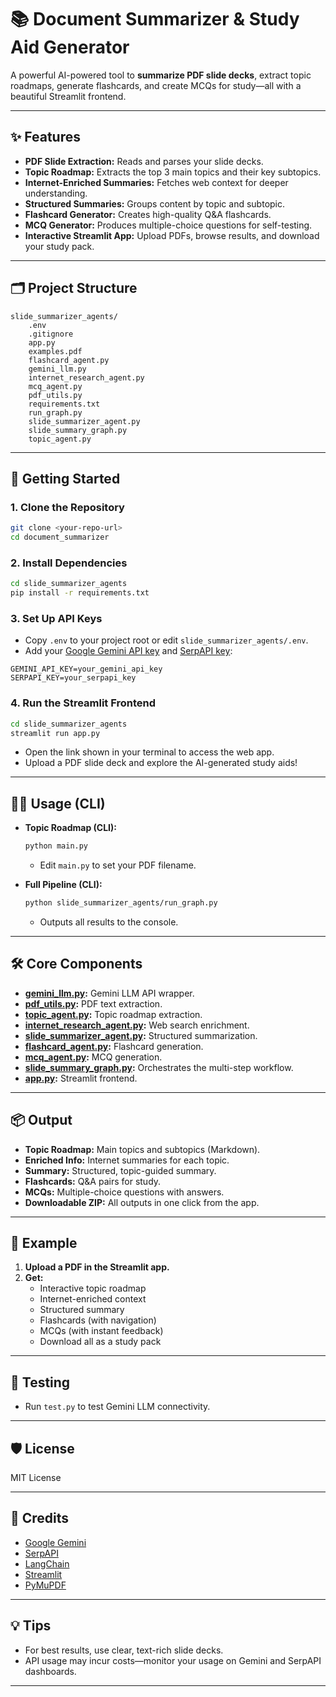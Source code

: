 # 📚 Document Summarizer & Study Aid Generator

A powerful AI-powered tool to **summarize PDF slide decks**, extract topic roadmaps, generate flashcards, and create MCQs for study—all with a beautiful Streamlit frontend.

---

## ✨ Features

- **PDF Slide Extraction:** Reads and parses your slide decks.
- **Topic Roadmap:** Extracts the top 3 main topics and their key subtopics.
- **Internet-Enriched Summaries:** Fetches web context for deeper understanding.
- **Structured Summaries:** Groups content by topic and subtopic.
- **Flashcard Generator:** Creates high-quality Q&A flashcards.
- **MCQ Generator:** Produces multiple-choice questions for self-testing.
- **Interactive Streamlit App:** Upload PDFs, browse results, and download your study pack.

---

## 🗂️ Project Structure

```
slide_summarizer_agents/
    .env
    .gitignore
    app.py
    examples.pdf
    flashcard_agent.py
    gemini_llm.py
    internet_research_agent.py
    mcq_agent.py
    pdf_utils.py
    requirements.txt
    run_graph.py
    slide_summarizer_agent.py
    slide_summary_graph.py
    topic_agent.py
```

---

## 🚀 Getting Started

### 1. **Clone the Repository**

```sh
git clone <your-repo-url>
cd document_summarizer
```

### 2. **Install Dependencies**

```sh
cd slide_summarizer_agents
pip install -r requirements.txt
```

### 3. **Set Up API Keys**

- Copy `.env` to your project root or edit `slide_summarizer_agents/.env`.
- Add your [Google Gemini API key](https://ai.google.dev/) and [SerpAPI key](https://serpapi.com/):

```
GEMINI_API_KEY=your_gemini_api_key
SERPAPI_KEY=your_serpapi_key
```

### 4. **Run the Streamlit Frontend**

```sh
cd slide_summarizer_agents
streamlit run app.py
```

- Open the link shown in your terminal to access the web app.
- Upload a PDF slide deck and explore the AI-generated study aids!

---

## 🧑‍💻 Usage (CLI)

- **Topic Roadmap (CLI):**
    ```sh
    python main.py
    ```
    - Edit `main.py` to set your PDF filename.

- **Full Pipeline (CLI):**
    ```sh
    python slide_summarizer_agents/run_graph.py
    ```
    - Outputs all results to the console.

---

## 🛠️ Core Components

- **[gemini_llm.py](slide_summarizer_agents/gemini_llm.py):** Gemini LLM API wrapper.
- **[pdf_utils.py](slide_summarizer_agents/pdf_utils.py):** PDF text extraction.
- **[topic_agent.py](slide_summarizer_agents/topic_agent.py):** Topic roadmap extraction.
- **[internet_research_agent.py](slide_summarizer_agents/internet_research_agent.py):** Web search enrichment.
- **[slide_summarizer_agent.py](slide_summarizer_agents/slide_summarizer_agent.py):** Structured summarization.
- **[flashcard_agent.py](slide_summarizer_agents/flashcard_agent.py):** Flashcard generation.
- **[mcq_agent.py](slide_summarizer_agents/mcq_agent.py):** MCQ generation.
- **[slide_summary_graph.py](slide_summarizer_agents/slide_summary_graph.py):** Orchestrates the multi-step workflow.
- **[app.py](slide_summarizer_agents/app.py):** Streamlit frontend.

---

## 📦 Output

- **Topic Roadmap:** Main topics and subtopics (Markdown).
- **Enriched Info:** Internet summaries for each topic.
- **Summary:** Structured, topic-guided summary.
- **Flashcards:** Q&A pairs for study.
- **MCQs:** Multiple-choice questions with answers.
- **Downloadable ZIP:** All outputs in one click from the app.

---

## 📝 Example

1. **Upload a PDF in the Streamlit app.**
2. **Get:**
    - Interactive topic roadmap
    - Internet-enriched context
    - Structured summary
    - Flashcards (with navigation)
    - MCQs (with instant feedback)
    - Download all as a study pack

---

## 🧪 Testing

- Run `test.py` to test Gemini LLM connectivity.

---

## 🛡️ License

MIT License

---

## 🙏 Credits

- [Google Gemini](https://ai.google.dev/)
- [SerpAPI](https://serpapi.com/)
- [LangChain](https://python.langchain.com/)
- [Streamlit](https://streamlit.io/)
- [PyMuPDF](https://pymupdf.readthedocs.io/)

---

## 💡 Tips

- For best results, use clear, text-rich slide decks.
- API usage may incur costs—monitor your usage on Gemini and SerpAPI dashboards.

---

